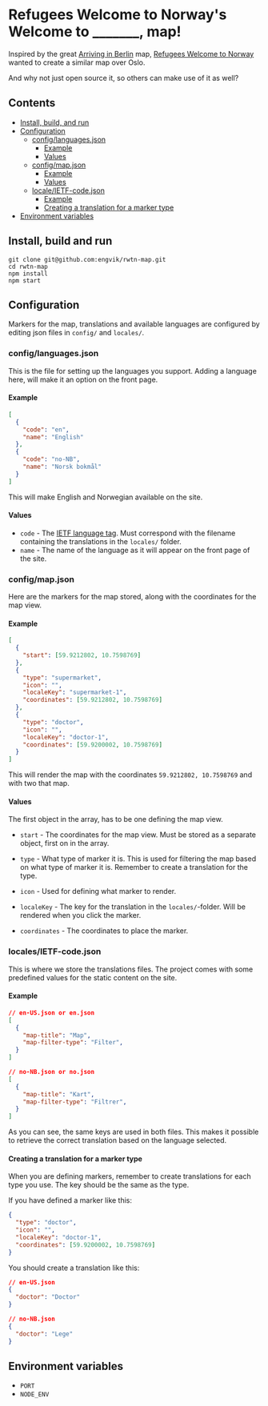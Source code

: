 # Refugees Welcome to Norway's Welcome to _______, map!
Inspired by the great [Arriving in Berlin](http://arriving-in-berlin.de/) map, [Refugees Welcome to Norway](http://rwtn.no/) wanted to create a similar map over Oslo.

And why not just open source it, so others can make use of it as well?

## Contents

* [Install, build, and run](https://github.com/engvik/rwtn-map#install-build-and-run)
* [Configuration](https://github.com/engvik/rwtn-map#configuration)
    * [config/languages.json](https://github.com/engvik/rwtn-map#configlanguagesjson)
        * [Example](https://github.com/engvik/rwtn-map#example)
        * [Values](https://github.com/engvik/rwtn-map#values)
    * [config/map.json](https://github.com/engvik/rwtn-map#configmapjson)
        * [Example](https://github.com/engvik/rwtn-map#example-1)
        * [Values](https://github.com/engvik/rwtn-map#values-1)
    * [locale/IETF-code.json](https://github.com/engvik/rwtn-map#ietf-codejson)
        * [Example](https://github.com/engvik/rwtn-map#example-2)
        * [Creating a translation for a marker type](https://github.com/engvik/rwtn-map#creating-a-translation-for-a-marker-type)
* [Environment variables](https://github.com/engvik/rwtn-map#environment-variables)

## Install, build and run

    git clone git@github.com:engvik/rwtn-map.git
    cd rwtn-map
    npm install
    npm start

## Configuration
Markers for the map, translations and available languages are configured by editing json files in `config/` and `locales/`.

### config/languages.json

This is the file for setting up the languages you support. Adding a language here, will make it an option on the front page.

#### Example

```json
[
  {
    "code": "en",
    "name": "English"
  },
  {
    "code": "no-NB",
    "name": "Norsk bokmål"
  }
]
```

This will make English and Norwegian available on the site.

#### Values
* `code` - The [IETF language tag](https://en.wikipedia.org/wiki/IETF_language_tag). Must correspond with the filename containing the translations in the `locales/` folder.
* `name` - The name of the language as it will appear on the front page of the site.

### config/map.json
Here are the markers for the map stored, along with the coordinates for the map view.

#### Example

```json
[
  {
    "start": [59.9212802, 10.7598769]
  },
  {
    "type": "supermarket",
    "icon": "",
    "localeKey": "supermarket-1",
    "coordinates": [59.9212802, 10.7598769]
  },
  {
    "type": "doctor",
    "icon": "",
    "localeKey": "doctor-1",
    "coordinates": [59.9200002, 10.7598769]
  }
]
```

This will render the map with the coordinates `59.9212802, 10.7598769` and with two that map.

#### Values

The first object in the array, has to be one defining the map view.

* `start` - The coordinates for the map view. Must be stored as a separate object, first on in the array.

* `type` - What type of marker it is. This is used for filtering the map based on what type of marker it is. Remember to create a translation for the type.
* `icon` - Used for defining what marker to render.
* `localeKey` - The key for the translation in the `locales/`-folder. Will be rendered when you click the marker.
* `coordinates` - The coordinates to place the marker.

### locales/IETF-code.json

This is where we store the translations files. The project comes with some predefined values for the static content on the site.

#### Example

```json
// en-US.json or en.json
[
  {
    "map-title": "Map",
    "map-filter-type": "Filter",
  }
]

// no-NB.json or no.json
[
  {
    "map-title": "Kart",
    "map-filter-type": "Filtrer",
  }
]

```

As you can see, the same keys are used in both files. This makes it possible to retrieve the correct translation based on the language selected.

#### Creating a translation for a marker type

When you are defining markers, remember to create translations for each type you use. The key should be the same as the type.

If you have defined a marker like this:

```json
{
  "type": "doctor",
  "icon": "",
  "localeKey": "doctor-1",
  "coordinates": [59.9200002, 10.7598769]
}
```

You should create a translation like this:
```json
// en-US.json
{
  "doctor": "Doctor"
}

// no-NB.json
{
  "doctor": "Lege"
}
```

## Environment variables
* `PORT`
* `NODE_ENV`
